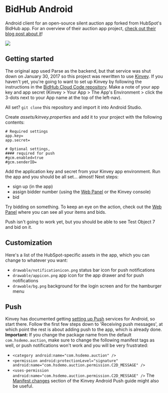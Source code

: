 # BidHub Android
Android client for an open-source silent auction app forked from HubSpot's BidHub app. For an overview of their auction app project, [check out their blog post about it](http://dev.hubspot.com/blog/building-an-auction-app-in-a-weekend)!

![](http://i.imgur.com/qIud2uSl.png)

## Getting started
The original app used Parse as the backend, but that service was shut down on January 30, 2017 so this project was rewritten to use [Kinvey](https://www.kinvey.com/). If you haven't yet, you're going to want to set up Kinvey by following the instructions in the [BidHub Cloud Code repository](https://github.com/ncauldwell/BidHub-CloudCode/tree/kinvey-backend). Make a note of your app key and app secret (Kinvey > Your App > The App's Environment > click the 3-dots next to your App name at the top of the left-nav).

All set?
`git clone` this repository and import it into Android Studio.

Create *assets/kinvey.properties* and add it to your project with the following contents:
```
# Required settings
app.key=
app.secret=

# Optional settings,
#### required for push
#gcm.enabled=true
#gcm.senderID=
```
Add the application key and secret from your Kinvey app environment. Run the app and you should be all set... almost!
Next steps:
* sign up (in the app)
* assign bidder number (using the [Web Panel](https://github.com/HubSpot/BidHub-WebAdmin/tree/kinvey-backend) or the Kinvey console)
* bid

Try bidding on something. To keep an eye on the action, check out the [Web Panel](https://github.com/HubSpot/BidHub-WebAdmin/tree/kinvey-backend) where you can see all your items and bids.

Push isn't going to work yet, but you should be able to see Test Object 7 and bid on it.

## Customization
Here's a list of the HubSpot-specific assets in the app, which you can change to whatever you want:
* `drawable/notificationicon.png` status bar icon for push notifications
* `drawable/appicon.png` app icon for the app drawer and for push notifications
* `drawable/bg.png` background for the login screen and for the hamburger menu

## Push
Kinvey has documented getting [setting up Push](https://devcenter.kinvey.com/android-v2/guides/push) services for Android, so start there. Follow the first few steps down to 'Receiving push messages', at which point the rest is about adding push to the app, which is already done.
**Important:** If you change the package name from the default `com.hsdemo.auction`, make sure to change the following manifest tags as well, or push notifications won't work and you will be very frustrated:
* `<category android:name="com.hsdemo.auction" />`
* `<permission android:protectionLevel="signature" android:name="com.hsdemo.auction.permission.C2D_MESSAGE" />`
* `<uses-permission android:name="com.hsdemo.auction.permission.C2D_MESSAGE" />`
The [Manifest changes](https://devcenter.kinvey.com/android-v2/guides/push#Manifestchanges) section of the Kinvey Android Push guide might also be useful.
